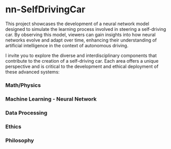# nn-SelfDrivingCar
This project showcases the development of a neural network model designed to simulate the learning process involved in steering a self-driving car. By observing this model, viewers can gain insights into how neural networks evolve and adapt over time, enhancing their understanding of artificial intelligence in the context of autonomous driving.

I invite you to explore the diverse and interdisciplinary components that contribute to the creation of a self-driving car. Each area offers a unique perspective and is critical to the development and ethical deployment of these advanced systems:

### Math/Physics

### Machine Learning - Neural Network

### Data Processing

### Ethics

### Philosophy
